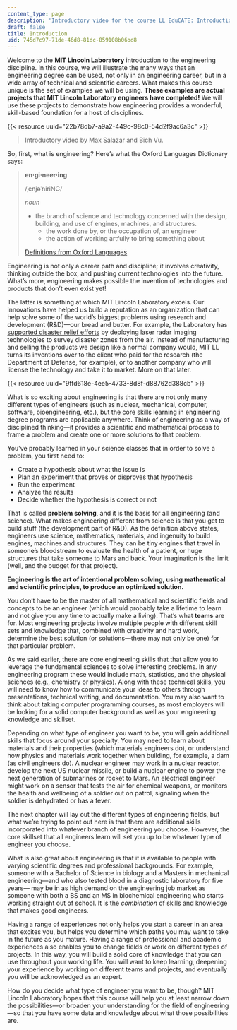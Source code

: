 ```yaml
---
content_type: page
description: 'Introductory video for the course LL EduCATE: Introduction to Engineering.'
draft: false
title: Introduction
uid: 745d7c97-71de-46d8-81dc-859108b06bd8
---
```

Welcome to the **MIT Lincoln Laboratory** introduction to the engineering discipline. In this course, we will illustrate the many ways that an engineering degree can be used, not only in an engineering career, but in a wide array of technical and scientific careers. What makes this course unique is the set of examples we will be using. **These examples are actual projects that MIT Lincoln Laboratory engineers have completed!** We will use these projects to demonstrate how engineering provides a wonderful, skill-based foundation for a host of disciplines.

{{< resource uuid="22b78db7-a9a2-449c-98c0-54d2f9ac6a3c" >}}

> Introductory video by Max Salazar and Bich Vu.

So, first, what is engineering? Here’s what the Oxford Languages Dictionary says:

> **en·gi·neer·ing**
> 
> /ˌenjəˈniriNG/
> 
> *noun*
> 
> - the branch of science and technology concerned with the design, building, and use of engines, machines, and structures.
>     - the work done by, or the occupation of, an engineer
>     - the action of working artfully to bring something about 
> 
> [Definitions from Oxford Languages](https://languages.oup.com/google-dictionary-en)

Engineering is not only a career path and discipline; it involves creativity, thinking outside the box, and pushing current technologies into the future. What’s more, engineering makes possible the invention of technologies and products that don’t even exist yet!

The latter is something at which MIT Lincoln Laboratory excels. Our innovations have helped us build a reputation as an organization that can help solve some of the world’s biggest problems using research and development (R&D)—our bread and butter. For example, the Laboratory has [supported disaster relief efforts](https://www.ll.mit.edu/impact/technology-confronts-disaster) by deploying laser radar imaging technologies to survey disaster zones from the air. Instead of manufacturing and selling the products we design like a normal company would, MIT LL turns its inventions over to the client who paid for the research (the Department of Defense, for example), or to another company who will license the technology and take it to market. More on that later.

{{< resource uuid="9ffd618e-4ee5-4733-8d8f-d88762d388cb" >}}

What is so exciting about engineering is that there are not only many different types of engineers (such as nuclear, mechanical, computer, software, bioengineering, etc.), but the core skills learning in engineering degree programs are applicable anywhere. Think of engineering as a way of disciplined thinking—it provides a scientific and mathematical process to frame a problem and create one or more solutions to that problem. 

You’ve probably learned in your science classes that in order to solve a problem, you first need to:

- Create a hypothesis about what the issue is
- Plan an experiment that proves or disproves that hypothesis
- Run the experiment
- Analyze the results
- Decide whether the hypothesis is correct or not

That is called **problem solving**, and it is the basis for all engineering (and science). What makes engineering different from science is that you get to build stuff (the development part of R&D). As the definition above states, engineers use science, mathematics, materials, and ingenuity to build engines, machines and structures. They can be tiny engines that travel in someone’s bloodstream to evaluate the health of a patient, or huge structures that take someone to Mars and back. Your imagination is the limit (well, and the budget for that project).

**Engineering is the art of intentional problem solving, using mathematical and scientific principles, to produce an optimized solution.**

You don’t have to be the master of all mathematical and scientific fields and concepts to be an engineer (which would probably take a lifetime to learn and not give you any time to actually make a living). That’s what **teams** are for. Most engineering projects involve multiple people with different skill sets and knowledge that, combined with creativity and hard work, determine the best solution (or solutions—there may not only be one) for that particular problem.

As we said earlier, there are core engineering skills that that allow you to leverage the fundamental sciences to solve interesting problems. In any engineering program these would include math, statistics, and the physical sciences (e.g., chemistry or physics). Along with these technical skills, you will need to know how to communicate your ideas to others through presentations, technical writing, and documentation. You may also want to think about taking computer programming courses, as most employers will be looking for a solid computer background as well as your engineering knowledge and skillset.

Depending on what type of engineer you want to be, you will gain additional skills that focus around your specialty. You may need to learn about materials and their properties (which materials engineers do), or understand how physics and materials work together when building, for example, a dam (as civil engineers do). A nuclear engineer may work in a nuclear reactor, develop the next US nuclear missile, or build a nuclear engine to power the next generation of submarines or rocket to Mars. An electrical engineer might work on a sensor that tests the air for chemical weapons, or monitors the health and wellbeing of a soldier out on patrol, signaling when the soldier is dehydrated or has a fever.

The next chapter will lay out the different types of engineering fields, but what we’re trying to point out here is that there are additional skills incorporated into whatever branch of engineering you choose. However, the core skillset that all engineers learn will set you up to be whatever type of engineer you choose.

What is also great about engineering is that it is available to people with varying scientific degrees and professional backgrounds. For example, someone with a Bachelor of Science in biology and a Masters in mechanical engineering—and who also tested blood in a diagnostic laboratory for five years— may be in as high demand on the engineering job market as someone with both a BS and an MS in biochemical engineering who starts working straight out of school. It is the *combination* of skills and knowledge that makes good engineers.

Having a range of experiences not only helps you start a career in an area that excites you, but helps you determine which paths you may want to take in the future as you mature. Having a range of professional and academic experiences also enables you to change fields or work on different types of projects. In this way, you will build a solid core of knowledge that you can use throughout your working life. You will want to keep learning, deepening your experience by working on different teams and projects, and eventually you will be acknowledged as an expert.

How do you decide what type of engineer you want to be, though? MIT Lincoln Laboratory hopes that this course will help you at least narrow down the possibilities—or broaden your understanding for the field of engineering—so that you have some data and knowledge about what those possibilities are.